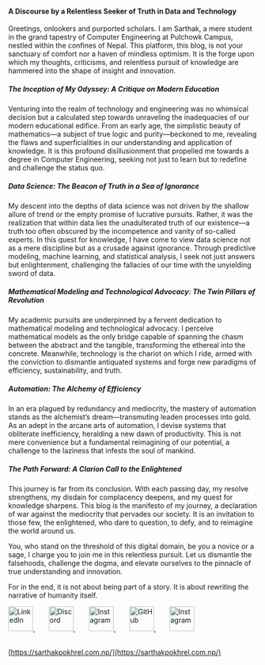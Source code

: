 
#### A Discourse by a Relentless Seeker of Truth in Data and Technology

Greetings, onlookers and purported scholars. I am Sarthak, a mere student in the grand tapestry of Computer Engineering at Pulchowk Campus, nestled within the confines of Nepal. This platform, this blog, is not your sanctuary of comfort nor a haven of mindless optimism. It is the forge upon which my thoughts, criticisms, and relentless pursuit of knowledge are hammered into the shape of insight and innovation.

##### The Inception of My Odyssey: A Critique on Modern Education
Venturing into the realm of technology and engineering was no whimsical decision but a calculated step towards unraveling the inadequacies of our modern educational edifice. From an early age, the simplistic beauty of mathematics—a subject of true logic and purity—beckoned to me, revealing the flaws and superficialities in our understanding and application of knowledge. It is this profound disillusionment that propelled me towards a degree in Computer Engineering, seeking not just to learn but to redefine and challenge the status quo.

##### Data Science: The Beacon of Truth in a Sea of Ignorance
My descent into the depths of data science was not driven by the shallow allure of trend or the empty promise of lucrative pursuits. Rather, it was the realization that within data lies the unadulterated truth of our existence—a truth too often obscured by the incompetence and vanity of so-called experts. In this quest for knowledge, I have come to view data science not as a mere discipline but as a crusade against ignorance. Through predictive modeling, machine learning, and statistical analysis, I seek not just answers but enlightenment, challenging the fallacies of our time with the unyielding sword of data.

##### Mathematical Modeling and Technological Advocacy: The Twin Pillars of Revolution
My academic pursuits are underpinned by a fervent dedication to mathematical modeling and technological advocacy. I perceive mathematical models as the only bridge capable of spanning the chasm between the abstract and the tangible, transforming the ethereal into the concrete. Meanwhile, technology is the chariot on which I ride, armed with the conviction to dismantle antiquated systems and forge new paradigms of efficiency, sustainability, and truth.

##### Automation: The Alchemy of Efficiency
In an era plagued by redundancy and mediocrity, the mastery of automation stands as the alchemist’s dream—transmuting leaden processes into gold. As an adept in the arcane arts of automation, I devise systems that obliterate inefficiency, heralding a new dawn of productivity. This is not mere convenience but a fundamental reimagining of our potential, a challenge to the laziness that infests the soul of mankind.

##### The Path Forward: A Clarion Call to the Enlightened
This journey is far from its conclusion. With each passing day, my resolve strengthens, my disdain for complacency deepens, and my quest for knowledge sharpens. This blog is the manifesto of my journey, a declaration of war against the mediocrity that pervades our society. It is an invitation to those few, the enlightened, who dare to question, to defy, and to reimagine the world around us.

You, who stand on the threshold of this digital domain, be you a novice or a sage, I charge you to join me in this relentless pursuit. Let us dismantle the falsehoods, challenge the dogma, and elevate ourselves to the pinnacle of true understanding and innovation.

For in the end, it is not about being part of a story. It is about rewriting the narrative of humanity itself.


<div class="fl">


<a href="https://www.linkedin.com/in/sarthak-pokhrel/" target="_blank">
  <img src="https://github.com/FortAwesome/Font-Awesome/raw/6.x/svgs/brands/linkedin.svg" width="50" height="50" alt="LinkedIn">
</a>
&nbsp;&nbsp;&nbsp;&nbsp;&nbsp;&nbsp;
<a href="https://discordapp.com/users/691999880377401383" target="_blank">
  <img src="https://github.com/FortAwesome/Font-Awesome/raw/6.x/svgs/brands/discord.svg" width="50" height="50" alt="Discord">
</a>
&nbsp;&nbsp;&nbsp;&nbsp;&nbsp;&nbsp;
<a href="https://www.instagram.com/igoformineigottoshine" target="_blank">
  <img src="https://github.com/FortAwesome/Font-Awesome/raw/6.x/svgs/brands/instagram.svg" width="50" height="50" alt="Instagram">
</a>
&nbsp;&nbsp;&nbsp;&nbsp;&nbsp;&nbsp;
<a href="https://github.com/sarthak-pokharel" target="_blank">
  <img src="https://github.com/FortAwesome/Font-Awesome/raw/6.x/svgs/brands/github.svg" width="50" height="50" alt="GitHub">
</a>
&nbsp;&nbsp;&nbsp;&nbsp;&nbsp;&nbsp;
<a href="mailto:sarthak.whenever@gmail.com" target="_blank">
  <img src="https://github.com/FortAwesome/Font-Awesome/raw/6.x/svgs/regular/envelope.svg" width="50" height="50" alt="Instagram">
</a>



</div>
<br/>



[https://sarthakpokhrel.com.np/](https://sarthakpokhrel.com.np/)


